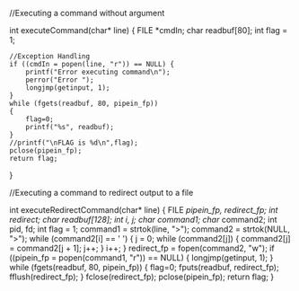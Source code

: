 //Executing a command without argument 

int executeCommand(char* line) {
	FILE *cmdIn;
	char readbuf[80];
	int flag = 1;
	
	//Exception Handling
	if ((cmdIn = popen(line, "r")) == NULL) {
		printf("Error executing command\n");
		perror("Error ");
		longjmp(getinput, 1);
	}
	while (fgets(readbuf, 80, pipein_fp))
	{
		flag=0;
		printf("%s", readbuf);
	}
	//printf("\nFLAG is %d\n",flag);
	pclose(pipein_fp);
	return flag;
}



//Executing a command to redirect output to a file

int executeRedirectCommand(char* line) {
	FILE *pipein_fp, *redirect_fp;
	int redirect;
	char readbuf[128];
	int i, j;
	char* command1;
	char* command2;
	int pid, fd;
	int flag = 1;
	command1 = strtok(line, ">");
	command2 = strtok(NULL, ">");
	while (command2[i] == ' ') {
		j = 0;
		while (command2[j]) {
			command2[j] = command2[j + 1];
			j++;
		}
		i++;
	}
	redirect_fp = fopen(command2, "w");
	if ((pipein_fp = popen(command1, "r")) == NULL) {
		longjmp(getinput, 1);
		}
	while (fgets(readbuf, 80, pipein_fp)) {
	flag=0;
		fputs(readbuf, redirect_fp);
		fflush(redirect_fp);
	}
	fclose(redirect_fp);
	pclose(pipein_fp);
	return flag;
}

